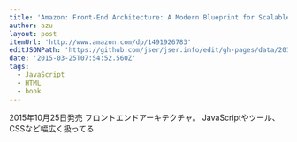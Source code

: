 ```yaml
---
title: 'Amazon: Front-End Architecture: A Modern Blueprint for Scalable and Sustainable Design Systems: Micah Godbolt'
author: azu
layout: post
itemUrl: 'http://www.amazon.com/dp/1491926783'
editJSONPath: 'https://github.com/jser/jser.info/edit/gh-pages/data/2015/03/index.json'
date: '2015-03-25T07:54:52.560Z'
tags:
  - JavaScript
  - HTML
  - book
---
```

2015年10月25日発売
フロントエンドアーキテクチャ。
JavaScriptやツール、CSSなど幅広く扱ってる

